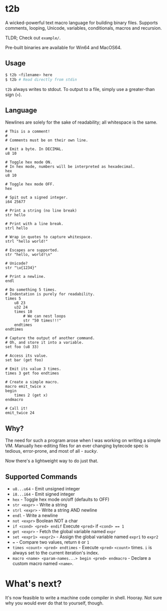 # t2b
A wicked-powerful text macro language for building binary files.
Supports comments, looping, Unicode, variables, conditionals, macros and recursion.

TLDR; Check out `example/`.

Pre-built binaries are available for Win64 and MacOS64.

## Usage
```bash
$ t2b <filename> here
$ t2b # Read directly from stdin
```

`t2b` always writes to stdout. To output to a file, simply use a greater-than sign (`>`).

## Language
Newlines are solely for the sake of readability; all whitespace is the same.

```t2b
# This is a comment!
#
# Comments must be on their own line.

# Emit a byte. In DECIMAL.
u8 10

# Toggle hex mode ON.
# In hex mode, numbers will be interpreted as hexadecimal.
hex
u8 10

# Toggle hex mode OFF.
hex

# Spit out a signed integer.
i64 25677

# Print a string (no line break)
str hello

# Print with a line break.
strl hello

# Wrap in quotes to capture whitespace.
strl "hello world!"

# Escapes are supported.
str "hello, world!\n"

# Unicode?
str "\u{1234}"

# Print a newline.
endl

# Do something 5 times.
# Indentation is purely for readability.
times 5
    u8 23
    u32 24
    times 10
        # We can nest loops
        str "50 times!!!"
    endtimes
endtimes

# Capture the output of another command.
# Oh, and store it into a variable.
set foo (u8 33)

# Access its value.
set bar (get foo)

# Emit its value 3 times.
times 3 get foo endtimes

# Create a simple macro.
macro emit_twice x
begin
    times 2 (get x)
endmacro

# Call it!
emit_twice 24
```

## Why?
The need for such a program arose when I was working on writing a simple VM.
Manually hex-editing files for an ever changing bytecode spec is tedious, error-prone,
and most of all - *sucky*.

Now there's a lightweight way to do just that.

## Supported Commands
* `u8...u64` - Emit unsigned integer
* `i8...i64` - Emit signed integer
* `hex` - Toggle hex mode on/off (defaults to OFF)
* `str <expr>` - Write a string
* `strl <expr>` - Write a string AND newline
* `endl` - Write a newline
* `not <expr>` Boolean NOT a char
* `if <cond> <pred> endif` Execute `<pred>` if `<cond> == 1`
* `get <expr>` - Fetch the global variable named `expr`
* `set <expr1> <expr2>` - Assign the global variable named `expr1` to `expr2`
* `=` - Compare two values, return `0` or `1`
* `times <count> <pred> endtimes` - Execute `<pred>` `<count>` times. `i` is always set to the current iteration's index.
* `macro <name> <param-names...> begin <pred> endmacro` - Declare a custom macro named `<name>`.

# What's next?
It's now feasible to write a machine code compiler in shell. Hooray.
Not sure why you would ever do that to yourself, though.
